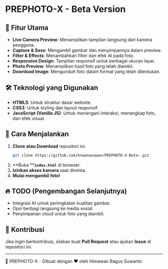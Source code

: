 # PREPHOTO-X - Beta Version



## 🚀 Fitur Utama

- **Live Camera Preview**: Menampilkan tampilan langsung dari kamera pengguna.
- **Capture & Save**: Mengambil gambar dan menyimpannya dalam preview.
- **Filter & Effects**: Menambahkan filter dan efek AI pada foto.
- **Responsive Design**: Tampilan responsif untuk berbagai ukuran layar.
- **Photo Preview**: Menampilkan hasil foto yang telah diambil.
- **Download Image**: Mengunduh foto dalam format yang telah ditentukan.

## 🛠️ Teknologi yang Digunakan

- **HTML5**: Untuk struktur dasar website.
- **CSS3**: Untuk styling dan layout responsif.
- **JavaScript (Vanilla JS)**: Untuk menangani interaksi, menangkap foto, dan efek visual.

## 📌 Cara Menjalankan

1. **Clone atau Download** repositori ini.
   ```bash
   git clone https://github.com/knownasawan/PREPHOTO-X-Beta-.git
   ```
2. \*\*Buka \*\***`index.html`** di browser.
3. **Izinkan akses kamera** saat diminta.
4. **Mulai mengambil foto!**

## 🔥 TODO (Pengembangan Selanjutnya)

- Integrasi AI untuk peningkatan kualitas gambar.
- Opsi berbagi langsung ke media sosial.
- Penyimpanan cloud untuk foto yang diambil.

## 🤝 Kontribusi

Jika ingin berkontribusi, silakan buat **Pull Request** atau ajukan **Issue** di repositori ini.

---

📌 PREPHOTO-X - Dibuat dengan ❤️ oleh Himawan Bagus Suwanto

